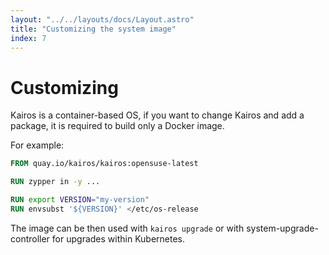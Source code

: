 ```yaml
---
layout: "../../layouts/docs/Layout.astro"
title: "Customizing the system image"
index: 7
---
```


# Customizing

Kairos is a container-based OS, if you want to change Kairos and add a package, it is required to build only a Docker image.

For example:

```Dockerfile
FROM quay.io/kairos/kairos:opensuse-latest

RUN zypper in -y ...

RUN export VERSION="my-version"
RUN envsubst '${VERSION}' </etc/os-release
```

The image can be then used with `kairos upgrade` or with system-upgrade-controller for upgrades within Kubernetes.
